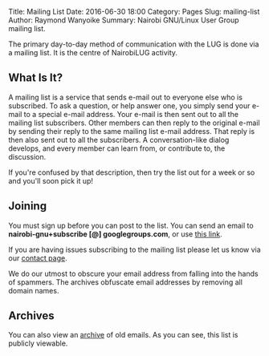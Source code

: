 Title: Mailing List
Date: 2016-06-30 18:00
Category: Pages
Slug: mailing-list
Author: Raymond Wanyoike
Summary: Nairobi GNU/Linux User Group mailing list.

The primary day-to-day method of communication with the LUG is done via a mailing list. It is the centre of NairobiLUG activity.

## What Is It?

A mailing list is a service that sends e-mail out to everyone else who is subscribed. To ask a question, or help answer one, you simply send your e-mail to a special e-mail address. Your e-mail is then sent out to all the mailing list subscribers. Other members can then reply to the original e-mail by sending their reply to the same mailing list e-mail address. That reply is then also sent out to all the subscribers. A conversation-like dialog develops, and every member can learn from, or contribute to, the discussion.

If you're confused by that description, then try the list out for a week or so and you'll soon pick it up!

## Joining

You must sign up before you can post to the list. You can send an email to **nairobi-gnu+subscribe [@] googlegroups.com**, or use [this link](https://groups.google.com/forum/#!forum/nairobi-gnu/join).

If you are having issues subscribing to the mailing list please let us know via our [contact page]({filename}/pages/contact.md).

We do our utmost to obscure your email address from falling into the hands of spammers. The archives obfuscate email addresses by removing all domain names.

## Archives

You can also view an [archive](https://groups.google.com/forum/#!forum/nairobi-gnu) of old emails. As you can see, this list is publicly viewable.
